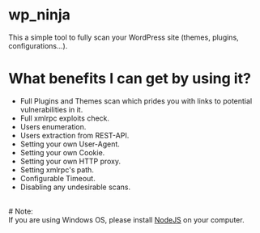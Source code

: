 # wp_ninja
This a simple tool to fully scan your WordPress site (themes, plugins, configurations...).
# What benefits I can get by using it?
<ul>
  <li>Full Plugins and Themes scan which prides you with links to potential vulnerabilities in it.</li>
  <li>Full xmlrpc exploits check.</li>
  <li>Users enumeration.</li>
  <li>Users extraction from REST-API.</li>
  <li>Setting your own User-Agent.</li>
  <li>Setting your own Cookie.</li>
  <li>Setting your own HTTP proxy.</li>
  <li>Setting xmlrpc's path.</li>
  <li>Configurable Timeout.</li>
  <li>Disabling any undesirable scans.</li>
</ul>
<br>
# Note:
<br>If you are using Windows OS, please install <a href="https://nodejs.org/en/download/">NodeJS</a> on your computer.
